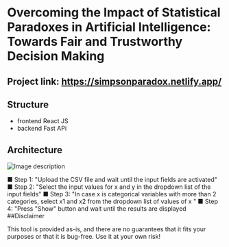 # Overcoming the Impact of Statistical Paradoxes in Artificial Intelligence: Towards Fair and Trustworthy Decision Making
## Project link: https://simpsonparadox.netlify.app/

## Structure
- frontend React JS
- backend Fast APi 
## Architecture
![Image description](image.png)

■ Step 1: "Upload the CSV file and wait until the input fields are activated"
■ Step 2: "Select the input values for x and y in the dropdown list of the input fields"
■ Step 3: "In case x is categorical variables with more than 2 categories, select x1 and x2 from the dropdown list of values of x "
■ Step 4: "Press "Show" button and wait until the results are displayed 
##Disclaimer

This tool is provided as-is, and there are no guarantees that it fits your purposes or that it is bug-free. Use it at your own risk!
